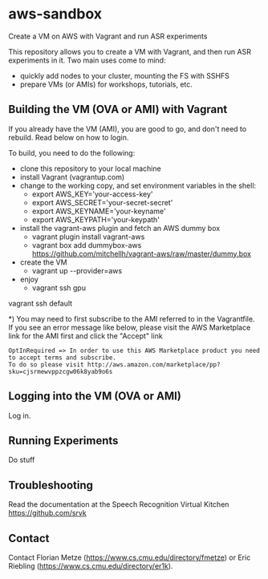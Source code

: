# aws-sandbox

Create a VM on AWS with Vagrant and run ASR experiments


This repository allows you to create a VM with Vagrant, and then
run ASR experiments in it. Two main uses come to mind:

- quickly add nodes to your cluster, mounting the FS with SSHFS
- prepare VMs (or AMIs) for workshops, tutorials, etc.

## Building the VM (OVA or AMI) with Vagrant

If you already have the VM (AMI), you are good to go, and don't need to rebuild.
Read below on how to login.

To build, you need to do the following:

- clone this repository to your local machine
- install Vagrant (vagrantup.com)
- change to the working copy, and set environment variables in the shell:
  * export AWS_KEY='your-access-key'
  * export AWS_SECRET='your-secret-secret'
  * export AWS_KEYNAME='your-keyname'
  * export AWS_KEYPATH='your-keypath'
- install the vagrant-aws plugin and fetch an AWS dummy box
  - vagrant plugin install vagrant-aws
  - vagrant box add dummybox-aws https://github.com/mitchellh/vagrant-aws/raw/master/dummy.box
- create the VM
  - vagrant up --provider=aws
- enjoy
  - vagrant ssh gpu

vagrant ssh default

*) You may need to first subscribe to the AMI referred to in the Vagrantfile. If you see an
error message like below, please visit the AWS Marketplace link for the AMI first and click
the "Accept" link 

    OptInRequired => In order to use this AWS Marketplace product you need to accept terms and subscribe.
    To do so please visit http://aws.amazon.com/marketplace/pp?sku=cjsrmewvppzcgw06k8yab9o6s 


## Logging into the VM (OVA or AMI)

Log in.

## Running Experiments

Do stuff


## Troubleshooting

Read the documentation at the Speech Recognition Virtual Kitchen <https://github.com/srvk>


## Contact

Contact Florian Metze (<https://www.cs.cmu.edu/directory/fmetze>) or 
Eric Riebling (<https://www.cs.cmu.edu/directory/er1k>). 
